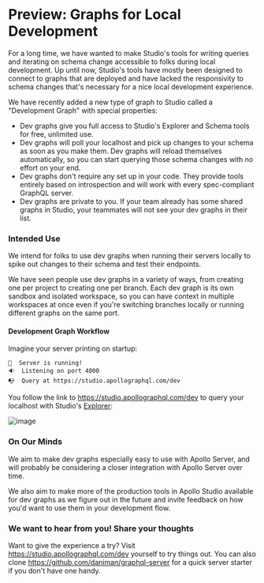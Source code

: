 # Preview: Graphs for Local Development

For a long time, we have wanted to make Studio's tools for writing queries and iterating on schema change accessible to folks during local development. Up until now, Studio's tools have mostly been designed to connect to graphs that are deployed and have lacked the responsivity to schema changes that's necessary for a nice local development experience.

We have recently added a new type of graph to Studio called a "Development Graph" with special properties:

- Dev graphs give you full access to Studio's Explorer and Schema tools for free, unlimited use.
- Dev graphs will poll your localhost and pick up changes to your schema as soon as you make them. Dev graphs will reload themselves automatically, so you can start querying those schema changes with no effort on your end.
- Dev graphs don't require any set up in your code. They provide tools entirely based on introspection and will work with every spec-compliant GraphQL server.
- Dev graphs are private to you. If your team already has some shared graphs in Studio, your teammates will not see your dev graphs in their list.

### Intended Use

We intend for folks to use dev graphs when running their servers locally to spike out changes to their schema and test their endpoints.

We have seen people use dev graphs in a variety of ways, from creating one per project to creating one per branch. Each dev graph is its own sandbox and isolated workspace, so you can have context in multiple workspaces at once even if you're switching branches locally or running different graphs on the same port.

#### Development Graph Workflow

Imagine your server printing on startup:

```
🚀  Server is running!
🔉  Listening on port 4000
📭  Query at https://studio.apollographql.com/dev
```

You follow the link to https://studio.apollographql.com/dev to query your localhost with Studio's [Explorer](https://www.apollographql.com/blog/introducing-the-apollo-explorer/):

![image](https://user-images.githubusercontent.com/5922187/94214674-0243d600-fe8f-11ea-9e3b-b08fe7facc90.png)

### On Our Minds

We aim to make dev graphs especially easy to use with Apollo Server, and will probably be considering a closer integration with Apollo Server over time.

We also aim to make more of the production tools in Apollo Studio available for dev graphs as we figure out in the future and invite feedback on how you'd want to use them in your development flow.

### We want to hear from you! Share your thoughts

Want to give the experience a try? Visit https://studio.apollographql.com/dev yourself to try things out. You can also clone https://github.com/daniman/graphql-server for a quick server starter if you don't have one handy.
